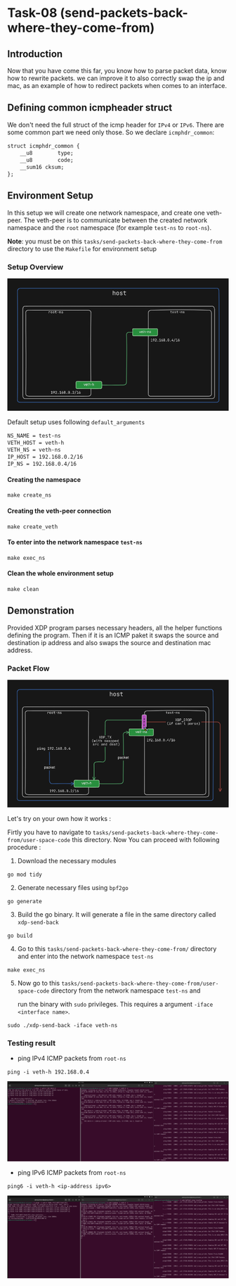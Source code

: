 # Task-08 (send-packets-back-where-they-come-from)

## Introduction
Now that you have come this far, you know how to parse packet data, know how to rewrite packets. we can improve it to also correctly swap the ip and mac, as an example of how to redirect packets when comes to an interface.

## Defining common icmpheader struct 
We don't need the full struct of the icmp header for `IPv4` or `IPv6`. There are some common part we need only those. So we declare `icmphdr_common`:
```
struct icmphdr_common {
	__u8		type;
	__u8		code;
	__sum16	cksum;
};
```

## Environment Setup
In this setup we will create one network namespace, and create one veth-peer. The veth-peer is to communicate between the created network namespace and the `root` namespace (for example `test-ns` to `root-ns`).


**Note**: you must be on this `tasks/send-packets-back-where-they-come-from` directory to use the `Makefile` for environment setup

### Setup Overview

![setup-overview](https://github.com/REZ-OAN/xdp-tutorials/blob/main/tasks/send-packets-back-where-they-come-from/images/setup.png)

Default setup uses following `default_arguments`
```
NS_NAME = test-ns
VETH_HOST = veth-h
VETH_NS = veth-ns
IP_HOST = 192.168.0.2/16
IP_NS = 192.168.0.4/16

```

#### Creating the namespace
```
make create_ns
```
#### Creating the veth-peer connection
```
make create_veth
```
#### To enter into the network namespace `test-ns`
```
make exec_ns
```
#### Clean the whole environment setup
```
make clean
```
## Demonstration 

Provided XDP program parses necessary headers, all the helper functions defining the program. Then if it is an ICMP paket it swaps the source and destination ip address and also swaps the source and destination mac address. 

### Packet Flow 

![pacekt-flow](https://github.com/REZ-OAN/xdp-tutorials/blob/main/tasks/send-packets-back-where-they-come-from/images/packet-flow.png)

Let's try on your own how it works :

Firtly you have to navigate to `tasks/send-packets-back-where-they-come-from/user-space-code` this directory. Now You can proceed with following procedure :
1. Download the necessary modules
```
go mod tidy
```
2. Generate necessary files using `bpf2go`
```
go generate
```
3. Build the go binary. It will generate a file in the same directory called `xdp-send-back`
```
go build
```
4. Go to this `tasks/send-packets-back-where-they-come-from/` directory and  enter into the network namespace `test-ns`
```
make exec_ns
```
5. Now go to this `tasks/send-packets-back-where-they-come-from/user-space-code` directory from the network namespace `test-ns` and

   run the binary with `sudo` privileges. This requires a argument `-iface <interface name>`.
```
sudo ./xdp-send-back -iface veth-ns
```

### Testing result

- ping IPv4 ICMP packets from `root-ns`

```
ping -i veth-h 192.168.0.4
```
![pinging-ipv4-icmp](https://github.com/REZ-OAN/xdp-tutorials/blob/main/tasks/send-packets-back-where-they-come-from/images/ipv4-packet.png)

- ping IPv6 ICMP packets from `root-ns` 

```
ping6 -i veth-h <ip-address ipv6>
```

![pinging-ipv6-icmp](https://github.com/REZ-OAN/xdp-tutorials/blob/main/tasks/send-packets-back-where-they-come-from/images/ipv6-packet.png)